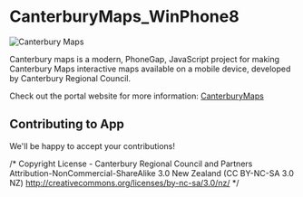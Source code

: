 CanterburyMaps_WinPhone8
========================

<img src="http://canterburymaps.govt.nz/Portal/Content/images/canterbury-maps-logo.png" alt="Canterbury Maps" />

Canterbury maps is a modern, PhoneGap,  JavaScript project for making Canterbury Maps interactive maps available on a mobile device, developed by Canterbury Regional Council.

Check out the portal website for more information: [CanterburyMaps](http://http://canterburymaps.govt.nz/)

## Contributing to App
We'll be happy to accept your contributions!

/*
Copyright License  - Canterbury Regional Council and Partners
Attribution-NonCommercial-ShareAlike 3.0 New Zealand (CC BY-NC-SA 3.0 NZ)
http://creativecommons.org/licenses/by-nc-sa/3.0/nz/
*/
